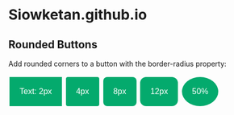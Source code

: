# Siowketan.github.io

<html>
<head>
<meta name="viewport" content="width=device-width, initial-scale=1">
<style>
.button {
  background-color: #04AA6D; /* Green */
  border: none;
  color: white;
  padding: 20px;
  text-align: center;
  text-decoration: none;
  display: inline-block;
  font-size: 16px;
  margin: 4px 2px;
  cursor: pointer;
}

.button1 {border-radius: 2px;}
.button2 {border-radius: 4px;}
.button3 {border-radius: 8px;}
.button4 {border-radius: 12px;}
.button5 {border-radius: 50%;}
</style>
</head>
<body>

<h2>Rounded Buttons</h2>
<p>Add rounded corners to a button with the border-radius property:</p>

<button class="button button1">Text: 2px</button>
<button class="button button2">4px</button>
<button class="button button3">8px</button>
<button class="button button4">12px</button>
<button class="button button5">50%</button>

</body>
</html>
